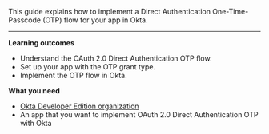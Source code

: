 <ApiLifecycle access="ea" />

This guide explains how to implement a Direct Authentication One-Time-Passcode (OTP) flow for your app in Okta.

---

**Learning outcomes**

* Understand the OAuth 2.0 Direct Authentication OTP flow.
* Set up your app with the OTP grant type.
* Implement the OTP flow in Okta.

**What you need**

* [Okta Developer Edition organization](https://developer.okta.com/signup)
* An app that you want to implement OAuth 2.0 Direct Authentication OTP with Okta

<ApiAmProdWarning />
